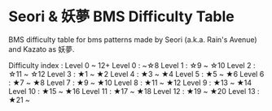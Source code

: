 # Seori & 妖夢 BMS Difficulty Table
BMS difficulty table for bms patterns made by Seori (a.k.a. Rain's Avenue) and Kazato as 妖夢.

Difficulty index : Level 0 ~ 12+
Level 0 : ~☆8
Level 1 : ☆9 ~ ☆10
Level 2 : ☆11 ~ ☆12
Level 3 : ★1 ~ ★2
Level 4 : ★3 ~ ★4
Level 5 : ★5 ~ ★6
Level 6 : ★7 ~ ★8
Level 7 : ★9 ~ ★10
Level 8 : ★11 ~ ★12
Level 9 : ★13 ~ ★14
Level 10 : ★15 ~ ★16
Level 11 : ★17 ~ ★18
Level 12 : ★19 ~ ★20
Level 13 : ★21 ~

